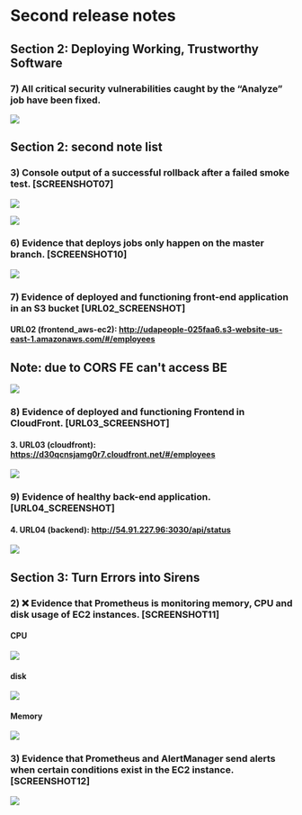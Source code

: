 # Second release notes
## Section 2: Deploying Working, Trustworthy Software

### 7) All critical security vulnerabilities caught by the “Analyze” job have been fixed.
![](section02_7.png)

## Section 2: second note list
### 3) Console output of a successful rollback after a failed smoke test. [SCREENSHOT07]
![](SCREENSHOT07a.png)

![](SCREENSHOT07b.png)

### 6) Evidence that deploys jobs only happen on the master branch. [SCREENSHOT10]
![](SCREENSHOT10.png)

### 7) Evidence of deployed and functioning front-end application in an S3 bucket [URL02_SCREENSHOT]
#### URL02 (frontend_aws-ec2): http://udapeople-025faa6.s3-website-us-east-1.amazonaws.com/#/employees
## Note: due to CORS FE can't access BE
![](URL02_SCREENSHOT.png)

### 8) Evidence of deployed and functioning Frontend in CloudFront. [URL03_SCREENSHOT]
#### 3. URL03 (cloudfront): https://d30qcnsjamg0r7.cloudfront.net/#/employees
![](URL03_SCREENSHOT.png)
### 9) Evidence of healthy back-end application. [URL04_SCREENSHOT]
#### 4. URL04 (backend):  http://54.91.227.96:3030/api/status
![](URL04_SCREENSHOT.png)


## Section 3: Turn Errors into Sirens
### 2) :x: Evidence that Prometheus is monitoring memory, CPU and disk usage of EC2 instances. [SCREENSHOT11]
#### CPU
![](SCREENSHOT11_cpu.png)
#### disk
![](SCREENSHOT11_disk.png)
#### Memory
![](SCREENSHOT11_memory.png)

### 3) Evidence that Prometheus and AlertManager send alerts when certain conditions exist in the EC2 instance. [SCREENSHOT12]
![](SCREENSHOT12.png)